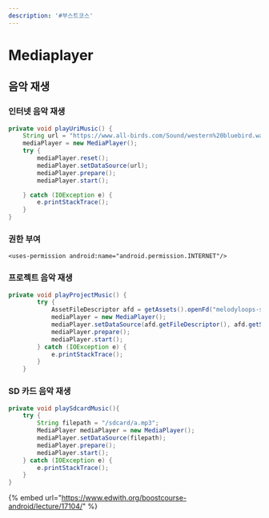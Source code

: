 ```yaml
---
description: '#부스트코스'
---
```


# Mediaplayer

## 음악 재생

### 인터넷 음악 재생 

```java
private void playUriMusic() {
    String url = "https://www.all-birds.com/Sound/western%20bluebird.wav";
    mediaPlayer = new MediaPlayer();
    try {
        mediaPlayer.reset();
        mediaPlayer.setDataSource(url);
        mediaPlayer.prepare();
        mediaPlayer.start();

    } catch (IOException e) {
        e.printStackTrace();
    }
}
```

### 권한 부여 

```markup
<uses-permission android:name="android.permission.INTERNET"/>
```

### 프로젝트 음악 재생 

```java
private void playProjectMusic() {
        try {
            AssetFileDescriptor afd = getAssets().openFd("melodyloops-skater.mp3");
            mediaPlayer = new MediaPlayer();
            mediaPlayer.setDataSource(afd.getFileDescriptor(), afd.getStartOffset(), afd.getLength());
            mediaPlayer.prepare();
            mediaPlayer.start();
        } catch (IOException e) {
            e.printStackTrace();
        }
    }
```

### SD 카드 음악 재생 

```java
private void playSdcardMusic(){
    try {
        String filepath = "/sdcard/a.mp3";
        MediaPlayer mediaPlayer = new MediaPlayer();
        mediaPlayer.setDataSource(filepath);
        mediaPlayer.prepare();
        mediaPlayer.start();
    } catch (IOException e) {
        e.printStackTrace();
    }
}
```

{% embed url="https://www.edwith.org/boostcourse-android/lecture/17104/" %}



